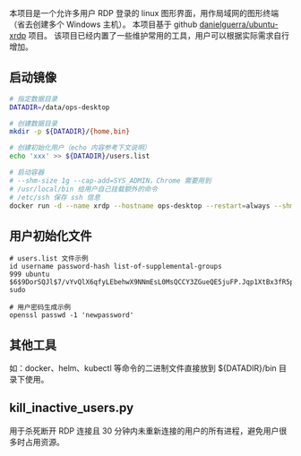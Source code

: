 本项目是一个允许多用户 RDP 登录的 linux 图形界面，用作局域网的图形终端（省去创建多个 Windows 主机）。
本项目基于 github [danielguerra/ubuntu-xrdp](https://github.com/danielguerra69/ubuntu-xrdp) 项目。
该项目已经内置了一些维护常用的工具，用户可以根据实际需求自行增加。

## 启动镜像

```bash
# 指定数据目录
DATADIR=/data/ops-desktop

# 创建数据目录
mkdir -p ${DATADIR}/{home,bin}

# 创建初始化用户（echo 内容参考下文说明）
echo 'xxx' >> ${DATADIR}/users.list

# 启动容器
# --shm-size 1g --cap-add=SYS_ADMIN，Chrome 需要用到
# /usr/local/bin 给用户自己挂载额外的命令
# /etc/ssh 保存 ssh 信息
docker run -d --name xrdp --hostname ops-desktop --restart=always --shm-size 1g --cap-add=SYS_ADMIN -p 3389:3389 -p 2222:22 -v ${DATADIR}/home:/home -v ${DATADIR}/users.list:/etc/users.list -v ${DATADIR}/bin:/usr/local/bin -v ${DATADIR}/ssh:/etc/ssh alvinleee/xrdp-desktop:v1
```

## 用户初始化文件

```
# users.list 文件示例
id username password-hash list-of-supplemental-groups
999 ubuntu $6$9DorSQJl$7/vYvQlX6qfyLEbehwX9NNmEsL0MsQCCY3ZGueQE5juFP.Jqp1XtBx3fR5pp5ZXVwOIoRQR7a9VSMOlHVd4sB0 sudo

# 用户密码生成示例
openssl passwd -1 'newpassword'
```

## 其他工具

如：docker、helm、kubectl 等命令的二进制文件直接放到 ${DATADIR}/bin 目录下使用。

## kill_inactive_users.py

用于杀死断开 RDP 连接且 30 分钟内未重新连接的用户的所有进程，避免用户很多时占用资源。